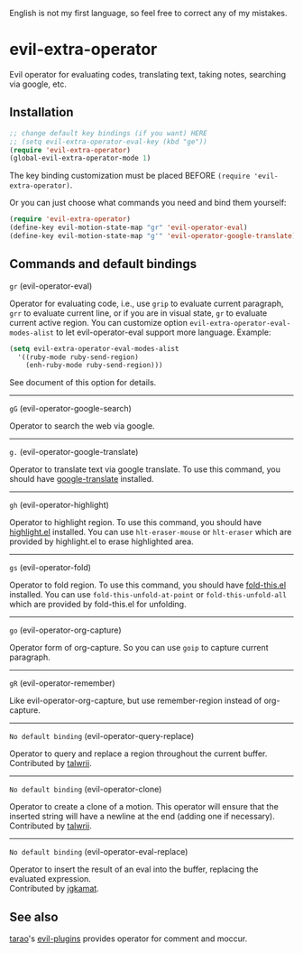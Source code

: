English is not my first language, so feel free to correct any of my mistakes.

evil-extra-operator
===================

Evil operator for evaluating codes, translating text, taking notes, searching via google, etc.


Installation
------------

```lisp
;; change default key bindings (if you want) HERE
;; (setq evil-extra-operator-eval-key (kbd "ge"))
(require 'evil-extra-operator)
(global-evil-extra-operator-mode 1)
```
The key binding customization must be placed BEFORE `(require 'evil-extra-operator)`.

Or you can just choose what commands you need and bind them yourself:
```lisp
(require 'evil-extra-operator)
(define-key evil-motion-state-map "gr" 'evil-operator-eval)
(define-key evil-motion-state-map "g'" 'evil-operator-google-translate)
```

Commands and default bindings
-----------------------------

`gr` (evil-operator-eval)

Operator for evaluating code, i.e., use `grip` to evaluate current paragraph, `grr` to evaluate current line, or if you are in visual state, `gr` to evaluate current active region.
You can customize option `evil-extra-operator-eval-modes-alist` to let evil-operator-eval support more language. Example:
```lisp
(setq evil-extra-operator-eval-modes-alist
  '((ruby-mode ruby-send-region)
    (enh-ruby-mode ruby-send-region)))
```
See document of this option for details.

---

`gG` (evil-operator-google-search)

Operator to search the web via google.

---

`g.` (evil-operator-google-translate)

Operator to translate text via google translate.
To use this command, you should have [google-translate](https://github.com/manzyuk/google-translate) installed.

---

`gh` (evil-operator-highlight)

Operator to highlight region.
To use this command, you should have [highlight.el](http://www.emacswiki.org/emacs-en/download/highlight.el) installed.
You can use `hlt-eraser-mouse` or `hlt-eraser` which are provided by highlight.el to erase highlighted area.

---

`gs` (evil-operator-fold)

Operator to fold region.
To use this command, you should have [fold-this.el](https://github.com/magnars/fold-this.el) installed.
You can use `fold-this-unfold-at-point` or `fold-this-unfold-all` which are provided by fold-this.el for unfolding.

---

`go` (evil-operator-org-capture)

Operator form of org-capture.
So you can use `goip` to capture current paragraph.

---

`gR` (evil-operator-remember)

Like evil-operator-org-capture, but use remember-region instead of org-capture.

---

`No default binding` (evil-operator-query-replace)

Operator to query and replace a region throughout the current buffer.    
Contributed by [talwrii](https://github.com/talwrii).

---

`No default binding` (evil-operator-clone)

Operator to create a clone of a motion. This operator will ensure that the inserted string will have a newline at the end (adding one if necessary).    
Contributed by [talwrii](https://github.com/talwrii).

---

`No default binding` (evil-operator-eval-replace)

Operator to insert the result of an eval into the buffer, replacing the evaluated expression.    
Contributed by [jgkamat](https://github.com/jgkamat).


See also
-----------------------------
[tarao](https://github.com/tarao)'s [evil-plugins](https://github.com/tarao/evil-plugins) provides operator for comment and moccur.
